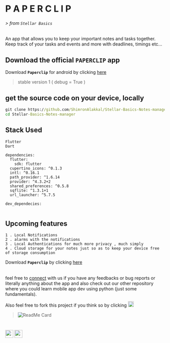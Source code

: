 # P A P E R C L I P    
###### > from `Stellar Basics`



An app that allows you to keep your important notes and tasks together. Keep track of your tasks and events and more with deadlines, timings etc...


## Download the official `PAPERCLIP` app  
  
Download **`Paperclip`** for android by clicking  <a id="raw-url" href="https://raw.githubusercontent.com/ShimronAlakkal/Stellar-Basics-Paperclip/master/Paperclip vi.apk">here</a>
> stable version 1 ( debug = True )




## get the source code on your device, locally

```cmd
git clone https://github.com/ShimronAlakkal/Stellar-Basics-Notes-manager
cd Stellar-Basics-Notes-manager
```



## Stack Used
```
Flutter 
Dart
```
```
dependencies:
  flutter:
    sdk: flutter
  cupertino_icons: ^0.1.3
  intl: ^0.16.1
  path_provider: ^1.6.14
  provider: ^4.3.2+2
  shared_preferences: ^0.5.8
  sqflite: ^1.3.1+1
  url_launcher: ^5.7.5
 
dev_dependecies:
  
```

## Upcoming features 
```
1 . Local Notifications
2 . alarms with the notifications 
3 . Local Authentications for much more privacy , much simply
4 . Cloud storage for your notes just so as to keep your device free of storage consumption
```





Download **`Paperclip`** by clicking  <a id="raw-url" href="https://raw.githubusercontent.com/ShimronAlakkal/Stellar-Basics-Paperclip/master/Paperclip vi.apk">    here</a>
######


feel free to [connect](https://www.instagram.com/shimron.alakkal) with us if you have any feedbacks or bug reports or literally anything about the app
and also check out our other repository where you could learn mobile app dev using python (just some fundamentals).


Also feel free to fork this project if you think so by clicking [<img src="https://user-images.githubusercontent.com/17777237/54873012-40fa5b00-4dd6-11e9-98e0-cc436426c720.png" width="18"/>](https://github.com/ShimronAlakkal/Stellar-Basics-Paperclip/fork)

> ![ReadMe Card](https://github-readme-stats.vercel.app/api/pin/?username=ShimronAlakkal&repo=Kivy-KivyMD-tutorials)

#  


[<img src="https://www.flaticon.com/svg/static/icons/svg/87/87390.svg" width="25"/>](https://www.instagram.com/shimron.alakkal)       [<img src="https://www.flaticon.com/svg/static/icons/svg/1051/1051333.svg" width="25"/>](https://www.linkedin.com/in/shimron-alakkal-884831196/)

